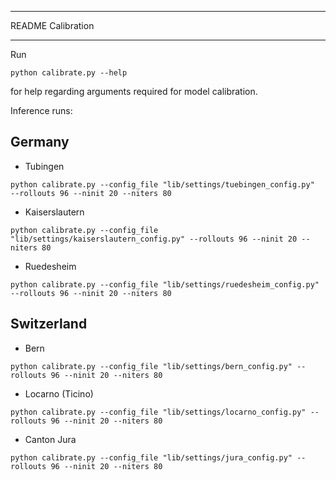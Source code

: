 ***************************
README Calibration
***************************

Run

```python calibrate.py --help```

for help regarding arguments required for model calibration.

Inference runs:

## Germany
* Tubingen 
```
python calibrate.py --config_file "lib/settings/tuebingen_config.py"  --rollouts 96 --ninit 20 --niters 80
```

* Kaiserslautern 
```
python calibrate.py --config_file "lib/settings/kaiserslautern_config.py" --rollouts 96 --ninit 20 --niters 80
```

* Ruedesheim
```
python calibrate.py --config_file "lib/settings/ruedesheim_config.py" --rollouts 96 --ninit 20 --niters 80
```


## Switzerland

* Bern
```
python calibrate.py --config_file "lib/settings/bern_config.py" --rollouts 96 --ninit 20 --niters 80
```

* Locarno (Ticino)
```
python calibrate.py --config_file "lib/settings/locarno_config.py" --rollouts 96 --ninit 20 --niters 80
```

* Canton Jura 
```
python calibrate.py --config_file "lib/settings/jura_config.py" --rollouts 96 --ninit 20 --niters 80
```
